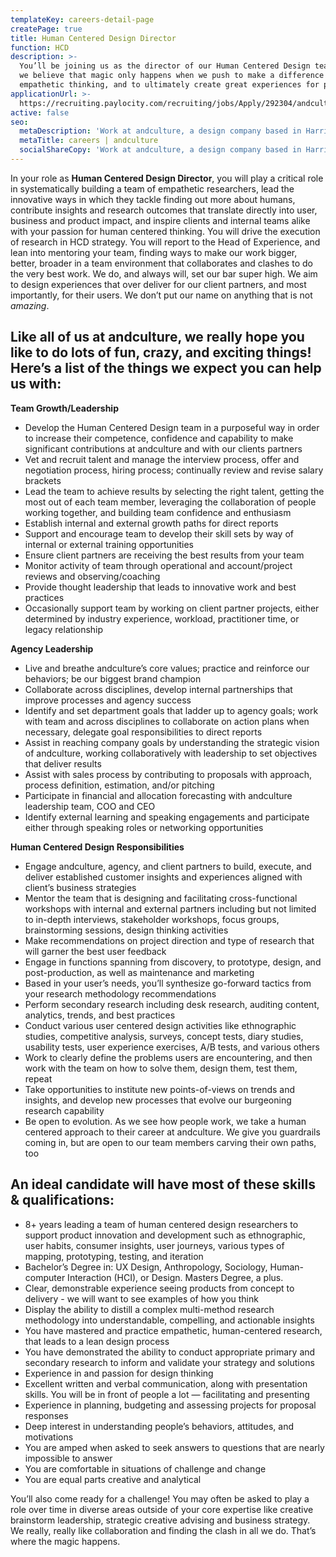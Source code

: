 ```yaml
---
templateKey: careers-detail-page
createPage: true
title: Human Centered Design Director
function: HCD
description: >-
  You’ll be joining us as the director of our Human Centered Design team, where
  we believe that magic only happens when we push to make a difference through
  empathetic thinking, and to ultimately create great experiences for people.
applicationUrl: >-
  https://recruiting.paylocity.com/recruiting/jobs/Apply/292304/andculture-Inc/Human-Centered-Design-Director
active: false
seo:
  metaDescription: 'Work at andculture, a design company based in Harrisburg, PA'
  metaTitle: careers | andculture
  socialShareCopy: 'Work at andculture, a design company based in Harrisburg, PA'
---
```

In your role as **Human Centered Design Director**, you will play a critical role in systematically building a team of empathetic researchers, lead the innovative ways in which they tackle finding out more about humans, contribute insights and research outcomes that translate directly into user, business and product impact, and inspire clients and internal teams alike with your passion for human centered thinking. You will drive the execution of research in HCD strategy. You will report to the Head of Experience, and lean into mentoring your team, finding ways to make our work bigger, better, broader in a team environment that collaborates and clashes to do the very best work. We do, and always will, set our bar super high. We  aim to design experiences that over deliver for our client partners, and most importantly, for their users. We don’t put our name on anything that is not *amazing*.

## Like all of us at andculture, we really hope you like to do lots of fun, crazy, and exciting things! Here’s a list of the things we expect you can help us with:

**Team Growth/Leadership**
* Develop the Human Centered Design team in a purposeful way in order to increase their competence, confidence and capability to make significant contributions at andculture and with our clients partners
* Vet and recruit talent and manage the interview process, offer and negotiation process, hiring process; continually review and revise salary brackets
* Lead the team to achieve results by selecting the right talent, getting the most out of each team member, leveraging the collaboration of people working together, and building team confidence and enthusiasm
* Establish internal and external growth paths for direct reports
* Support and encourage team to develop their skill sets by way of internal or external training opportunities
* Ensure client partners are receiving the best results from your team
* Monitor activity of team through operational and account/project reviews and observing/coaching
* Provide thought leadership that leads to innovative work and best practices
* Occasionally support team by working on client partner projects, either determined by industry experience, workload, practitioner time, or legacy relationship

**Agency Leadership**
* Live and breathe andculture’s core values; practice and reinforce our behaviors; be our biggest brand champion
* Collaborate across disciplines, develop internal partnerships that improve processes and agency success
* Identify and set department goals that ladder up to agency goals; work with team and across disciplines to collaborate on action plans when necessary, delegate goal responsibilities to direct reports
* Assist in reaching company goals by understanding the strategic vision of andculture, working collaboratively with leadership to set objectives that deliver results
* Assist with sales process by contributing to proposals with approach, process definition, estimation, and/or pitching
* Participate in financial and allocation forecasting with andculture leadership team, COO and CEO
* Identify external learning and speaking engagements and participate either through speaking roles or networking opportunities

**Human Centered Design Responsibilities**
* Engage andculture, agency, and client partners to build, execute, and deliver established customer insights and experiences aligned with client’s business strategies
* Mentor the team that is designing and facilitating cross-functional workshops with internal and external partners including but not limited to in-depth interviews, stakeholder workshops, focus groups, brainstorming sessions, design thinking activities
* Make recommendations on project direction and type of research that will garner the best user feedback
* Engage in functions spanning from discovery, to prototype, design, and post-production, as well as maintenance and marketing
* Based in your user’s needs, you’ll synthesize go-forward tactics from your research methodology recommendations
* Perform secondary research including desk research, auditing content, analytics, trends, and best practices
* Conduct various user centered design activities like ethnographic studies, competitive analysis, surveys, concept tests, diary studies, usability tests, user experience exercises, A/B tests, and various others
* Work to clearly define the problems users are encountering, and then work with the team on how to solve them, design them, test them, repeat
* Take opportunities to institute new points-of-views on trends and insights, and develop new processes that evolve our burgeoning research capability
* Be open to evolution. As we see how people work, we take a human centered approach to their career at andculture. We give you guardrails coming in, but are open to our team members carving their own paths, too

## An ideal candidate will have most of these skills & qualifications:
* 8+ years leading a team of human centered design researchers to support product innovation and development such as ethnographic, user habits, consumer insights, user journeys, various types of mapping, prototyping, testing, and iteration
* Bachelor’s Degree in: UX Design, Anthropology, Sociology, Human-computer Interaction (HCI), or Design. Masters Degree, a plus.
* Clear, demonstrable experience seeing products from concept to delivery - we will want to see examples of how you think
* Display the ability to distill a complex multi-method research methodology into understandable, compelling, and actionable insights
* You have mastered and practice empathetic, human-centered research, that leads to a lean design process
* You have demonstrated the ability to conduct appropriate primary and secondary research to inform and validate your strategy and solutions
* Experience in and passion for design thinking
* Excellent written and verbal communication, along with presentation skills. You will be in front of people a lot — facilitating and presenting
* Experience in planning, budgeting and assessing projects for proposal responses
* Deep interest in understanding people’s behaviors, attitudes, and motivations
* You are amped when asked to seek answers to questions that are nearly impossible to answer
* You are comfortable in situations of challenge and change
* You are equal parts creative and analytical

You’ll also come ready for a challenge! You may often be asked to play a role over time in diverse areas outside of your core expertise like creative brainstorm leadership, strategic creative advising and business strategy. We really, really like collaboration and finding the clash in all we do. That’s where the magic happens.






